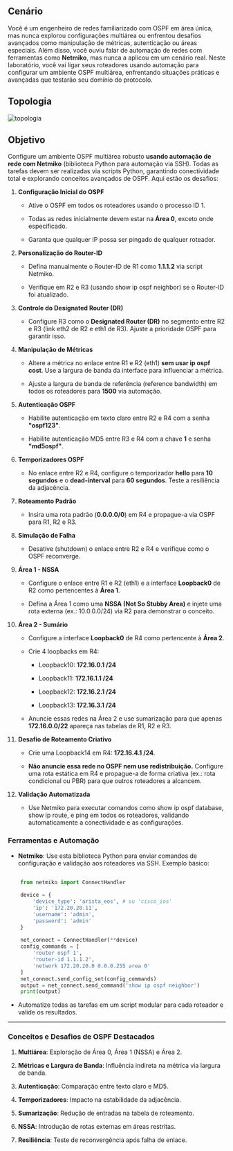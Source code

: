 ## Cenário

Você é um engenheiro de redes familiarizado com OSPF em área única, mas nunca explorou configurações multiárea ou enfrentou desafios avançados como manipulação de métricas, autenticação ou áreas especiais. Além disso, você ouviu falar de automação de redes com ferramentas como **Netmiko**, mas nunca a aplicou em um cenário real. Neste laboratório, você vai ligar seus roteadores usando automação para configurar um ambiente OSPF multiárea, enfrentando situações práticas e avançadas que testarão seu domínio do protocolo.

## Topologia
![topologia]()

## Objetivo

Configure um ambiente OSPF multiárea robusto **usando automação de rede com Netmiko** (biblioteca Python para automação via SSH). Todas as tarefas devem ser realizadas via scripts Python, garantindo conectividade total e explorando conceitos avançados de OSPF. Aqui estão os desafios:

1. **Configuração Inicial do OSPF**
    
    * Ative o OSPF em todos os roteadores usando o processo ID 1.
        
    * Todas as redes inicialmente devem estar na **Área 0**, exceto onde especificado.
        
    * Garanta que qualquer IP possa ser pingado de qualquer roteador.
        
2. **Personalização do Router-ID**
    
    * Defina manualmente o Router-ID de R1 como **1.1.1.2** via script Netmiko.
        
    * Verifique em R2 e R3 (usando show ip ospf neighbor) se o Router-ID foi atualizado.
        
3. **Controle do Designated Router (DR)**
    
    * Configure R3 como o **Designated Router (DR)** no segmento entre R2 e R3 (link eth2 de R2 e eth1 de R3). Ajuste a prioridade OSPF para garantir isso.
        
4. **Manipulação de Métricas**
    
    * Altere a métrica no enlace entre R1 e R2 (eth1) **sem usar ip ospf cost**. Use a largura de banda da interface para influenciar a métrica.
        
    * Ajuste a largura de banda de referência (reference bandwidth) em todos os roteadores para **1500** via automação.
        
5. **Autenticação OSPF**
    
    * Habilite autenticação em texto claro entre R2 e R4 com a senha **"ospf123"**.
        
    * Habilite autenticação MD5 entre R3 e R4 com a chave **1** e senha **"md5ospf"**.
        
6. **Temporizadores OSPF**
    
    * No enlace entre R2 e R4, configure o temporizador **hello** para **10 segundos** e o **dead-interval** para **60 segundos**. Teste a resiliência da adjacência.
        
7. **Roteamento Padrão**
    
    * Insira uma rota padrão (**0.0.0.0/0**) em R4 e propague-a via OSPF para R1, R2 e R3.
        
8. **Simulação de Falha**
    
    * Desative (shutdown) o enlace entre R2 e R4 e verifique como o OSPF reconverge.
        
9. **Área 1 - NSSA**
    
    * Configure o enlace entre R1 e R2 (eth1) e a interface **Loopback0** de R2 como pertencentes à **Área 1**.
        
    * Defina a Área 1 como uma **NSSA (Not So Stubby Area)** e injete uma rota externa (ex.: 10.0.0.0/24) via R2 para demonstrar o conceito.
        
10. **Área 2 - Sumário**
    
    * Configure a interface **Loopback0** de R4 como pertencente à **Área 2**.
        
    * Crie 4 loopbacks em R4:
        
        * Loopback10: **172.16.0.1 /24**
            
        * Loopback11: **172.16.1.1 /24**
            
        * Loopback12: **172.16.2.1 /24**
            
        * Loopback13: **172.16.3.1 /24**
            
    * Anuncie essas redes na Área 2 e use sumarização para que apenas **172.16.0.0/22** apareça nas tabelas de R1, R2 e R3.
        
11. **Desafio de Roteamento Criativo**
    
    * Crie uma Loopback14 em R4: **172.16.4.1 /24**.
        
    * **Não anuncie essa rede no OSPF nem use redistribuição.** Configure uma rota estática em R4 e propague-a de forma criativa (ex.: rota condicional ou PBR) para que outros roteadores a alcancem.
        
12. **Validação Automatizada**
    
    * Use Netmiko para executar comandos como show ip ospf database, show ip route, e ping em todos os roteadores, validando automaticamente a conectividade e as configurações.
        

### Ferramentas e Automação

* **Netmiko**: Use esta biblioteca Python para enviar comandos de configuração e validação aos roteadores via SSH. Exemplo básico:
    
``` python
    
    from netmiko import ConnectHandler
    
    device = {
        'device_type': 'arista_eos', # ou 'cisco_ios'
        'ip': '172.20.20.11',
        'username': 'admin',
        'password': 'admin'
    }
    
    net_connect = ConnectHandler(**device)
    config_commands = [
        'router ospf 1',
        'router-id 1.1.1.2',
        'network 172.20.20.0 0.0.0.255 area 0'
    ]
    net_connect.send_config_set(config_commands)
    output = net_connect.send_command('show ip ospf neighbor')
    print(output)
```
    
* Automatize todas as tarefas em um script modular para cada roteador e valide os resultados.
    

---

### Conceitos e Desafios de OSPF Destacados

1. **Multiárea**: Exploração de Área 0, Área 1 (NSSA) e Área 2.
    
2. **Métricas e Largura de Banda**: Influência indireta na métrica via largura de banda.
    
3. **Autenticação**: Comparação entre texto claro e MD5.
    
4. **Temporizadores**: Impacto na estabilidade da adjacência.
    
5. **Sumarização**: Redução de entradas na tabela de roteamento.
    
6. **NSSA**: Introdução de rotas externas em áreas restritas.
    
7. **Resiliência**: Teste de reconvergência após falha de enlace.